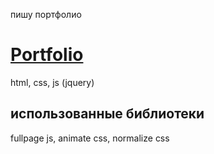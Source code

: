 пишу портфолио

# [Portfolio](https://AlexandrKarpovich.github.io)

html, css, js (jquery)

## использованные библиотеки

fullpage js, animate css, normalize css
